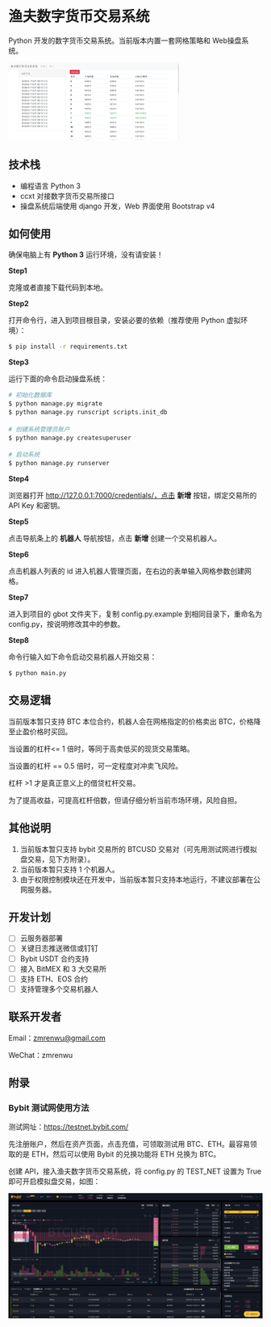 # 渔夫数字货币交易系统

Python 开发的数字货币交易系统。当前版本内置一套网格策略和 Web操盘系统。

<img src="./screenshots/网格机器人页面.png" style="zoom: 33%;" />

## 技术栈

- 编程语言 Python 3
- ccxt 对接数字货币交易所接口
- 操盘系统后端使用 django 开发，Web 界面使用 Bootstrap v4

## 如何使用

确保电脑上有 **Python 3** 运行环境，没有请安装！

**Step1**

克隆或者直接下载代码到本地。

**Step2**

打开命令行，进入到项目根目录，安装必要的依赖（推荐使用 Python 虚拟环境）：

```bash
$ pip install -r requirements.txt
```

**Step3**

运行下面的命令启动操盘系统：

```bash
# 初始化数据库
$ python manage.py migrate
$ python manage.py runscript scripts.init_db

# 创建系统管理员账户
$ python manage.py createsuperuser

# 启动系统
$ python manage.py runserver
```

**Step4**

浏览器打开 http://127.0.0.1:7000/credentials/，点击 **新增** 按钮，绑定交易所的 API Key 和密钥。

**Step5**

点击导航条上的 **机器人** 导航按钮，点击 **新增** 创建一个交易机器人。

**Step6**

点击机器人列表的 id 进入机器人管理页面，在右边的表单输入网格参数创建网格。

**Step7**

进入到项目的 gbot 文件夹下，复制 config.py.example 到相同目录下，重命名为 config.py，按说明修改其中的参数。

**Step8**

命令行输入如下命令启动交易机器人开始交易：

```bash
$ python main.py
```

## 交易逻辑

当前版本暂只支持 BTC 本位合约，机器人会在网格指定的价格卖出 BTC，价格降至止盈价格时买回。

当设置的杠杆<= 1 倍时，等同于高卖低买的现货交易策略。

当设置的杠杆 == 0.5 倍时，可一定程度对冲卖飞风险。

杠杆 >1 才是真正意义上的借贷杠杆交易。

为了提高收益，可提高杠杆倍数，但请仔细分析当前市场环境，风险自担。

## 其他说明

1. 当前版本暂只支持 bybit 交易所的 BTCUSD 交易对（可先用测试网进行模拟盘交易，见下方附录）。
2. 当前版本暂只支持 1 个机器人。
3. 由于权限控制模块还在开发中，当前版本暂只支持本地运行，不建议部署在公网服务器。

## 开发计划

- [ ] 云服务器部署
- [ ] 关键日志推送微信或钉钉
- [ ] Bybit USDT 合约支持
- [ ] 接入 BitMEX 和 3 大交易所
- [ ] 支持 ETH、EOS 合约
- [ ]  支持管理多个交易机器人

## 联系开发者

Email：zmrenwu@gmail.com

WeChat：zmrenwu

## 附录

### Bybit 测试网使用方法

测试网址：https://testnet.bybit.com/

先注册账户，然后在资产页面，点击充值，可领取测试用 BTC、ETH。最容易领取的是 ETH，然后可以使用 Bybit 的兑换功能将 ETH 兑换为 BTC。

创建 API，接入渔夫数字货币交易系统，将 config.py 的 TEST_NET 设置为 True 即可开启模拟盘交易，如图：

![](./screenshots/Bybit交易界面.png)